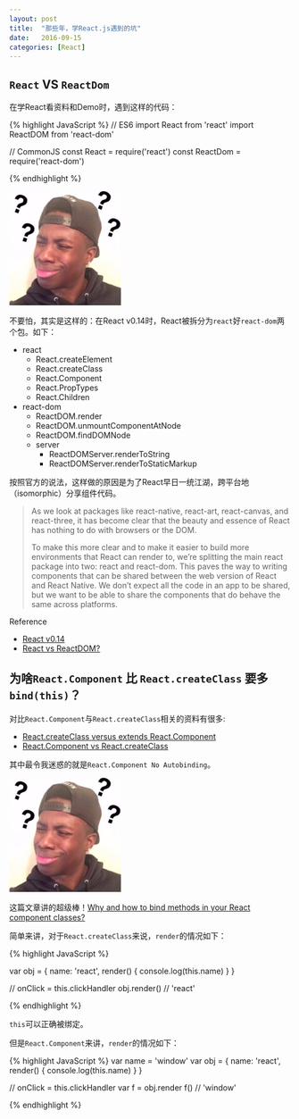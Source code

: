 ```yaml
---
layout: post
title:  "那些年，学React.js遇到的坑"
date:   2016-09-15
categories: [React]
---
```


## `React` VS `ReactDom`

在学React看资料和Demo时，遇到这样的代码：

{% highlight JavaScript %}
// ES6
import React from 'react'
import ReactDOM from 'react-dom'

// CommonJS
const React = require('react')
const ReactDom = require('react-dom')

{% endhighlight %}

<img src="/images/emojis/question.jpg" alt="黑人问号" style="width: 200px;">

不要怕，其实是这样的：在React v0.14时，React被拆分为`react`好`react-dom`两个包。如下：

- react
  - React.createElement
  - React.createClass
  - React.Component
  - React.PropTypes
  - React.Children
- react-dom
  - ReactDOM.render
  - ReactDOM.unmountComponentAtNode
  - ReactDOM.findDOMNode
  - server
    - ReactDOMServer.renderToString
    - ReactDOMServer.renderToStaticMarkup

按照官方的说法，这样做的原因是为了React早日一统江湖，跨平台地（isomorphic）分享组件代码。

> As we look at packages like react-native, react-art, react-canvas, and react-three, it has become clear that the beauty and essence of React has nothing to do with browsers or the DOM. 
> 
> To make this more clear and to make it easier to build more environments that React can render to, we’re splitting the main react package into two: react and react-dom. This paves the way to writing components that can be shared between the web version of React and React Native. We don’t expect all the code in an app to be shared, but we want to be able to share the components that do behave the same across platforms.

Reference

- [React v0.14](https://facebook.github.io/react/blog/2015/10/07/react-v0.14.html)
- [React vs ReactDOM?](http://stackoverflow.com/questions/34114350/react-vs-reactdom)

## 为啥`React.Component` 比 `React.createClass` 要多`bind(this)`？

对比`React.Component`与`React.createClass`相关的资料有很多:

- [React.createClass versus extends React.Component](https://toddmotto.com/react-create-class-versus-component/)
- [React.Component vs React.createClass](https://reactjsnews.com/composing-components)

其中最令我迷惑的就是`React.Component No Autobinding`。

<img src="/images/emojis/question.jpg" alt="黑人问号" style="width: 200px;">

这篇文章讲的超级棒！[Why and how to bind methods in your React component classes?](http://reactkungfu.com/2015/07/why-and-how-to-bind-methods-in-your-react-component-classes/)

简单来讲，对于`React.createClass`来说，`render`的情况如下：

{% highlight JavaScript %}

var obj = {
  name: 'react',
  render() {
    console.log(this.name)
  }
}

// onClick = this.clickHandler
obj.render() // 'react'

{% endhighlight %}

`this`可以正确被绑定。

但是`React.Component`来讲，`render`的情况如下：

{% highlight JavaScript %}
var name = 'window'
var obj = {
  name: 'react',
  render() {
    console.log(this.name)
  }
}

// onClick = this.clickHandler
var f = obj.render
f() // 'window'

{% endhighlight %}


